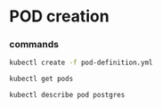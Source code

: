 # POD creation

### commands
```sh
kubectl create -f pod-definition.yml

kubectl get pods

kubectl describe pod postgres
```